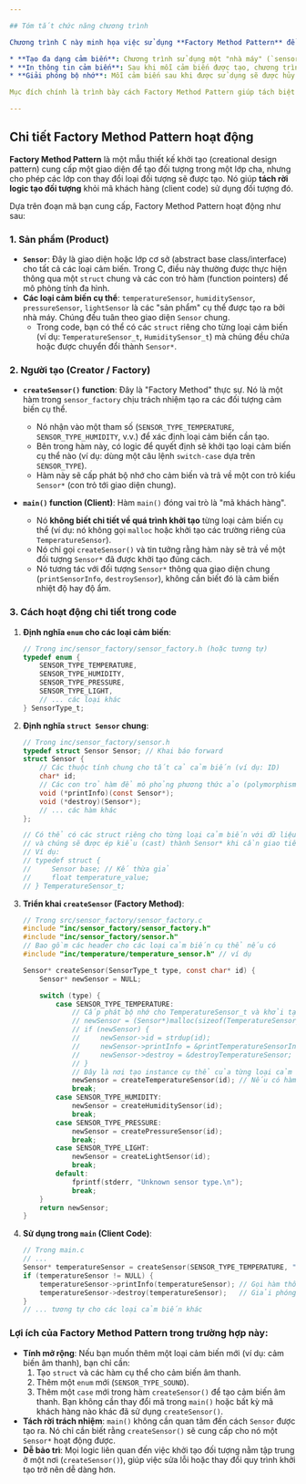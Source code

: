 ```yaml
---

## Tóm tắt chức năng chương trình

Chương trình C này minh họa việc sử dụng **Factory Method Pattern** để tạo và quản lý các đối tượng cảm biến khác nhau. Chức năng cốt lõi của nó là:

* **Tạo đa dạng cảm biến**: Chương trình sử dụng một "nhà máy" (`sensor_factory`) để tạo ra bốn loại cảm biến khác nhau: nhiệt độ, độ ẩm, áp suất và ánh sáng.
* **In thông tin cảm biến**: Sau khi mỗi cảm biến được tạo, chương trình gọi một hàm để in các thông tin cơ bản của cảm biến đó ra console.
* **Giải phóng bộ nhớ**: Mỗi cảm biến sau khi được sử dụng sẽ được hủy bỏ để tránh rò rỉ bộ nhớ.

Mục đích chính là trình bày cách Factory Method Pattern giúp tách biệt quá trình tạo đối tượng khỏi mã sử dụng, làm cho hệ thống linh hoạt và dễ mở rộng hơn khi có các loại cảm biến mới.

---
```


## Chi tiết Factory Method Pattern hoạt động

**Factory Method Pattern** là một mẫu thiết kế khởi tạo (creational design pattern) cung cấp một giao diện để tạo đối tượng trong một lớp cha, nhưng cho phép các lớp con thay đổi loại đối tượng sẽ được tạo. Nó giúp **tách rời logic tạo đối tượng** khỏi mã khách hàng (client code) sử dụng đối tượng đó.

Dựa trên đoạn mã bạn cung cấp, Factory Method Pattern hoạt động như sau:

### 1. Sản phẩm (Product)

* **`Sensor`**: Đây là giao diện hoặc lớp cơ sở (abstract base class/interface) cho tất cả các loại cảm biến. Trong C, điều này thường được thực hiện thông qua một `struct` chung và các con trỏ hàm (function pointers) để mô phỏng tính đa hình.
* **Các loại cảm biến cụ thể**: `temperatureSensor`, `humiditySensor`, `pressureSensor`, `lightSensor` là các "sản phẩm" cụ thể được tạo ra bởi nhà máy. Chúng đều tuân theo giao diện `Sensor` chung.
    * Trong code, bạn có thể có các `struct` riêng cho từng loại cảm biến (ví dụ: `TemperatureSensor_t`, `HumiditySensor_t`) mà chúng đều chứa hoặc được chuyển đổi thành `Sensor*`.

### 2. Người tạo (Creator / Factory)

* **`createSensor()` function**: Đây là "Factory Method" thực sự. Nó là một hàm trong `sensor_factory` chịu trách nhiệm tạo ra các đối tượng cảm biến cụ thể.
    * Nó nhận vào một tham số (`SENSOR_TYPE_TEMPERATURE`, `SENSOR_TYPE_HUMIDITY`, v.v.) để xác định loại cảm biến cần tạo.
    * Bên trong hàm này, có logic để quyết định sẽ khởi tạo loại cảm biến cụ thể nào (ví dụ: dùng một câu lệnh `switch-case` dựa trên `SENSOR_TYPE`).
    * Hàm này sẽ cấp phát bộ nhớ cho cảm biến và trả về một con trỏ kiểu `Sensor*` (con trỏ tới giao diện chung).

* **`main()` function (Client)**: Hàm `main()` đóng vai trò là "mã khách hàng".
    * Nó **không biết chi tiết về quá trình khởi tạo** từng loại cảm biến cụ thể (ví dụ: nó không gọi `malloc` hoặc khởi tạo các trường riêng của `TemperatureSensor`).
    * Nó chỉ gọi `createSensor()` và tin tưởng rằng hàm này sẽ trả về một đối tượng `Sensor*` đã được khởi tạo đúng cách.
    * Nó tương tác với đối tượng `Sensor*` thông qua giao diện chung (`printSensorInfo`, `destroySensor`), không cần biết đó là cảm biến nhiệt độ hay độ ẩm.

### 3. Cách hoạt động chi tiết trong code

1.  **Định nghĩa `enum` cho các loại cảm biến**:
    ```c
    // Trong inc/sensor_factory/sensor_factory.h (hoặc tương tự)
    typedef enum {
        SENSOR_TYPE_TEMPERATURE,
        SENSOR_TYPE_HUMIDITY,
        SENSOR_TYPE_PRESSURE,
        SENSOR_TYPE_LIGHT,
        // ... các loại khác
    } SensorType_t;
    ```

2.  **Định nghĩa `struct Sensor` chung**:
    ```c
    // Trong inc/sensor_factory/sensor.h
    typedef struct Sensor Sensor; // Khai báo forward
    struct Sensor {
        // Các thuộc tính chung cho tất cả cảm biến (ví dụ: ID)
        char* id;
        // Các con trỏ hàm để mô phỏng phương thức ảo (polymorphism)
        void (*printInfo)(const Sensor*);
        void (*destroy)(Sensor*);
        // ... các hàm khác
    };

    // Có thể có các struct riêng cho từng loại cảm biến với dữ liệu đặc thù
    // và chúng sẽ được ép kiểu (cast) thành Sensor* khi cần giao tiếp chung.
    // Ví dụ:
    // typedef struct {
    //     Sensor base; // Kế thừa giả
    //     float temperature_value;
    // } TemperatureSensor_t;
    ```

3.  **Triển khai `createSensor` (Factory Method)**:
    ```c
    // Trong src/sensor_factory/sensor_factory.c
    #include "inc/sensor_factory/sensor_factory.h"
    #include "inc/sensor_factory/sensor.h"
    // Bao gồm các header cho các loại cảm biến cụ thể nếu có
    #include "inc/temperature/temperature_sensor.h" // ví dụ

    Sensor* createSensor(SensorType_t type, const char* id) {
        Sensor* newSensor = NULL;

        switch (type) {
            case SENSOR_TYPE_TEMPERATURE:
                // Cấp phát bộ nhớ cho TemperatureSensor_t và khởi tạo các hàm
                // newSensor = (Sensor*)malloc(sizeof(TemperatureSensor_t));
                // if (newSensor) {
                //     newSensor->id = strdup(id);
                //     newSensor->printInfo = &printTemperatureSensorInfo; // Hàm riêng của nhiệt độ
                //     newSensor->destroy = &destroyTemperatureSensor;
                // }
                // Đây là nơi tạo instance cụ thể của từng loại cảm biến
                newSensor = createTemperatureSensor(id); // Nếu có hàm create riêng cho từng loại
                break;
            case SENSOR_TYPE_HUMIDITY:
                newSensor = createHumiditySensor(id);
                break;
            case SENSOR_TYPE_PRESSURE:
                newSensor = createPressureSensor(id);
                break;
            case SENSOR_TYPE_LIGHT:
                newSensor = createLightSensor(id);
                break;
            default:
                fprintf(stderr, "Unknown sensor type.\n");
                break;
        }
        return newSensor;
    }
    ```

4.  **Sử dụng trong `main` (Client Code)**:
    ```c
    // Trong main.c
    // ...
    Sensor* temperatureSensor = createSensor(SENSOR_TYPE_TEMPERATURE, "1");
    if (temperatureSensor != NULL) {
        temperatureSensor->printInfo(temperatureSensor); // Gọi hàm thông qua con trỏ hàm
        temperatureSensor->destroy(temperatureSensor);   // Giải phóng thông qua con trỏ hàm
    }
    // ... tương tự cho các loại cảm biến khác
    ```

### Lợi ích của Factory Method Pattern trong trường hợp này:

* **Tính mở rộng**: Nếu bạn muốn thêm một loại cảm biến mới (ví dụ: cảm biến âm thanh), bạn chỉ cần:
    1.  Tạo `struct` và các hàm cụ thể cho cảm biến âm thanh.
    2.  Thêm một `enum` mới (`SENSOR_TYPE_SOUND`).
    3.  Thêm một `case` mới trong hàm `createSensor()` để tạo cảm biến âm thanh.
    Bạn không cần thay đổi mã trong `main()` hoặc bất kỳ mã khách hàng nào khác đã sử dụng `createSensor()`.
* **Tách rời trách nhiệm**: `main()` không cần quan tâm đến cách `Sensor` được tạo ra. Nó chỉ cần biết rằng `createSensor()` sẽ cung cấp cho nó một `Sensor*` hoạt động được.
* **Dễ bảo trì**: Mọi logic liên quan đến việc khởi tạo đối tượng nằm tập trung ở một nơi (`createSensor()`), giúp việc sửa lỗi hoặc thay đổi quy trình khởi tạo trở nên dễ dàng hơn.